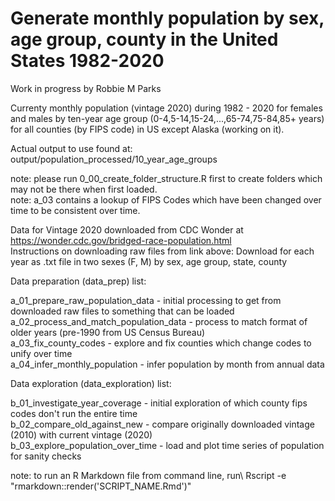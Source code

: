 # Generate monthly population by sex, age group, county in the United States 1982-2020
Work in progress by Robbie M Parks

Currenty monthly population (vintage 2020) during 1982 - 2020 for females and males by ten-year age group (0-4,5-14,15-24,...,65-74,75-84,85+ years) for all counties (by FIPS code) in US except Alaska (working on it).

Actual output to use found at: output/population_processed/10_year_age_groups

note: please run 0_00_create_folder_structure.R first to create folders which may not be there when first loaded.\
note: a_03 contains a lookup of FIPS Codes which have been changed over time to be consistent over time. 

Data for Vintage 2020 downloaded from CDC Wonder at https://wonder.cdc.gov/bridged-race-population.html \
Instructions on downloading raw files from link above: Download for each year as .txt file in two sexes (F, M) by sex, age group, state, county

Data preparation (data_prep) list:

a_01_prepare_raw_population_data               - initial processing to get from downloaded raw files to something that can be loaded\
a_02_process_and_match_population_data         - process to match format of older years (pre-1990 from US Census Bureau)\
a_03_fix_county_codes                          - explore and fix counties which change codes to unify over time\
a_04_infer_monthly_population                  - infer population by month from annual data

Data exploration (data_exploration) list:

b_01_investigate_year_coverage                 - initial exploration of which county fips codes don't run the entire time\
b_02_compare_old_against_new                   - compare originally downloaded vintage (2010) with current vintage (2020)\
b_03_explore_population_over_time              - load and plot time series of population for sanity checks

note: to run an R Markdown file from command line, run\ 
Rscript -e "rmarkdown::render('SCRIPT_NAME.Rmd')"
